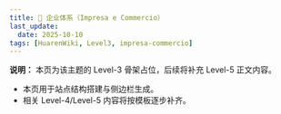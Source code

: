 ```yaml
---
title: 🏢 企业体系（Impresa e Commercio）
last_update:
  date: 2025-10-10
tags: [HuarenWiki, Level3, impresa-commercio]
---
```

**说明：** 本页为该主题的 Level-3 骨架占位，后续将补充 Level-5 正文内容。

- 本页用于站点结构搭建与侧边栏生成。
- 相关 Level-4/Level-5 内容将按模板逐步补齐。
